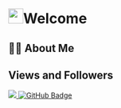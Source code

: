 <h1><img src="https://raw.githubusercontent.com/MartinHeinz/MartinHeinz/master/wave.gif" width="30px">Welcome </h1>

## 🙋‍♂️ About Me

## Views and Followers
<a href="https://github.com/Meghna-DAS/github-profile-views-counter">
    <img src="https://komarev.com/ghpvc/?username=Bejussi">
</a>
<a href="https://github.com/Bejussi?tab=followers"><img src="https://img.shields.io/github/followers/Bejussi?label=Followers&style=social" alt="GitHub Badge"></a>
